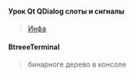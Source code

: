 #### Урок Qt QDialog слоты и сигналы
> [Инфа](https://www.youtube.com/watch?v=aTZIJc-_nq4)

#### BtreeeTerminal
> бинарноге дерево в консоле
